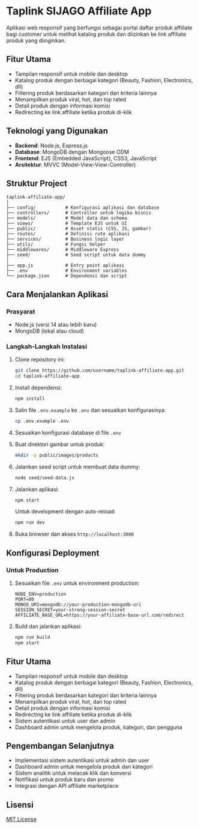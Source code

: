 # Taplink SIJAGO Affiliate App

Aplikasi web responsif yang berfungsi sebagai portal daftar produk affiliate bagi customer untuk melihat katalog produk dan diizinkan ke link affiliate produk yang diinginkan.

## Fitur Utama

- Tampilan responsif untuk mobile dan desktop
- Katalog produk dengan berbagai kategori (Beauty, Fashion, Electronics, dll)
- Filtering produk berdasarkan kategori dan kriteria lainnya
- Menampilkan produk viral, hot, dan top rated
- Detail produk dengan informasi komisi
- Redirecting ke link affiliate ketika produk di-klik

## Teknologi yang Digunakan

- **Backend**: Node.js, Express.js
- **Database**: MongoDB dengan Mongoose ODM
- **Frontend**: EJS (Embedded JavaScript), CSS3, JavaScript
- **Arsitektur**: MVVC (Model-View-View-Controller)

## Struktur Project

```
taplink-affiliate-app/
│
├── config/           # Konfigurasi aplikasi dan database
├── controllers/      # Controller untuk logika bisnis
├── models/           # Model data dan schema
├── views/            # Template EJS untuk UI
├── public/           # Asset statis (CSS, JS, gambar)
├── routes/           # Definisi rute aplikasi
├── services/         # Business logic layer
├── utils/            # Fungsi helper
├── middlewares/      # Middleware Express
├── seed/             # Seed script untuk data dummy
│
├── app.js            # Entry point aplikasi
├── .env              # Environment variables
└── package.json      # Dependensi dan script
```

## Cara Menjalankan Aplikasi

### Prasyarat

- Node.js (versi 14 atau lebih baru)
- MongoDB (lokal atau cloud)

### Langkah-Langkah Instalasi

1. Clone repository ini:
   ```bash
   git clone https://github.com/username/taplink-affiliate-app.git
   cd taplink-affiliate-app
   ```

2. Install dependensi:
   ```bash
   npm install
   ```

3. Salin file `.env.example` ke `.env` dan sesuaikan konfigurasinya:
   ```bash
   cp .env.example .env
   ```

4. Sesuaikan konfigurasi database di file `.env`

5. Buat direktori gambar untuk produk:
   ```bash
   mkdir -p public/images/products
   ```

6. Jalankan seed script untuk membuat data dummy:
   ```bash
   node seed/seed-data.js
   ```

7. Jalankan aplikasi:
   ```bash
   npm start
   ```
   
   Untuk development dengan auto-reload:
   ```bash
   npm run dev
   ```

8. Buka browser dan akses `http://localhost:3000`

## Konfigurasi Deployment

### Untuk Production

1. Sesuaikan file `.env` untuk environment production:
   ```
   NODE_ENV=production
   PORT=80
   MONGO_URI=mongodb://your-production-mongodb-uri
   SESSION_SECRET=your-strong-session-secret
   AFFILIATE_BASE_URL=https://your-affiliate-base-url.com/redirect
   ```

2. Build dan jalankan aplikasi:
   ```bash
   npm run build
   npm start
   ```


## Fitur Utama

- Tampilan responsif untuk mobile dan desktop
- Katalog produk dengan berbagai kategori (Beauty, Fashion, Electronics, dll)
- Filtering produk berdasarkan kategori dan kriteria lainnya
- Menampilkan produk viral, hot, dan top rated
- Detail produk dengan informasi komisi
- Redirecting ke link affiliate ketika produk di-klik
- Sistem autentikasi untuk user dan admin
- Dashboard admin untuk mengelola produk, kategori, dan pengguna

## Pengembangan Selanjutnya

- Implementasi sistem autentikasi untuk admin dan user
- Dashboard admin untuk mengelola produk dan kategori
- Sistem analitik untuk melacak klik dan konversi
- Notifikasi untuk produk baru dan promo
- Integrasi dengan API affiliate marketplace

## Lisensi

[MIT License](LICENSE)